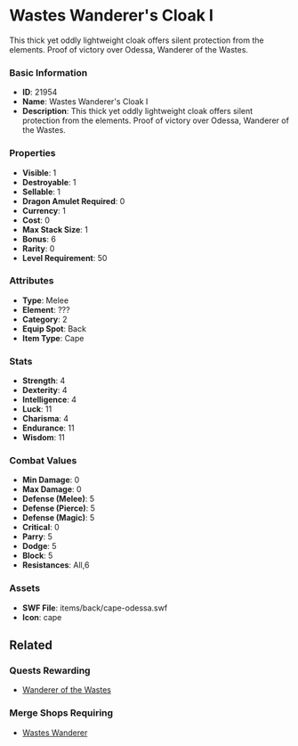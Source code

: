 # Wastes Wanderer's Cloak I

This thick yet oddly lightweight cloak offers silent protection from the elements. Proof of victory over Odessa, Wanderer of the Wastes.

### Basic Information

- **ID**: 21954
- **Name**: Wastes Wanderer&#039;s Cloak I
- **Description**: This thick yet oddly lightweight cloak offers silent protection from the elements. Proof of victory over Odessa, Wanderer of the Wastes.

### Properties

- **Visible**: 1
- **Destroyable**: 1
- **Sellable**: 1
- **Dragon Amulet Required**: 0
- **Currency**: 1
- **Cost**: 0
- **Max Stack Size**: 1
- **Bonus**: 6
- **Rarity**: 0
- **Level Requirement**: 50

### Attributes

- **Type**: Melee
- **Element**: ???
- **Category**: 2
- **Equip Spot**: Back
- **Item Type**: Cape

### Stats

- **Strength**: 4
- **Dexterity**: 4
- **Intelligence**: 4
- **Luck**: 11
- **Charisma**: 4
- **Endurance**: 11
- **Wisdom**: 11

### Combat Values

- **Min Damage**: 0
- **Max Damage**: 0
- **Defense (Melee)**: 5
- **Defense (Pierce)**: 5
- **Defense (Magic)**: 5
- **Critical**: 0
- **Parry**: 5
- **Dodge**: 5
- **Block**: 5
- **Resistances**: All,6

### Assets

- **SWF File**: items/back/cape-odessa.swf
- **Icon**: cape

## Related

### Quests Rewarding

- [Wanderer of the Wastes](../quests/2142-wanderer-of-the-wastes.md)

### Merge Shops Requiring

- [Wastes Wanderer](../merge-shops/419-wastes-wanderer.md)

